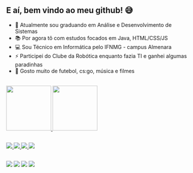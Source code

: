 ## E aí, bem vindo ao meu github! 😅


- 🎒 Atualmente sou graduando em Análise e Desenvolvimento de Sistemas
- 📚 Por agora tô com estudos focados em Java, HTML/CSS/JS
- 💻 Sou Técnico em Informática pelo IFNMG - campus Almenara
- ⚡ Participei do Clube da Robótica enquanto fazia TI e ganhei algumas paradinhas
- 💬 Gosto muito de futebol, cs:go, música e filmes

<div>
  <br>
  <a href="https://github.com/caiofrz">
  <img height=120em src="https://github-readme-stats.vercel.app/api?username=caiofrz&show_icons=true&theme=algolia">
  
  <img height=120em src="https://github-readme-stats.vercel.app/api/top-langs/?username=caiofrz&layout=compact&theme=algolia">
</div>

##

<div>
  <img src="https://img.shields.io/badge/java-%23ED8B00.svg?style=for-the-badge&logo=openjdk&logoColor=white">
  <img src="https://img.shields.io/badge/spring-%236DB33F.svg?style=for-the-badge&logo=spring&logoColor=white">
  <img src="https://img.shields.io/badge/MySQL-00000F?style=for-the-badge&logo=mysql&logoColor=white">
  <img src="https://img.shields.io/badge/Python-14354C?style=for-the-badge&logo=python&logoColor=white">
</div>

##

<div>
  <a href="https://www.instagram.com/caio_frz/" target="_blank"><img src="https://img.shields.io/badge/Instagram-E4405F?style=for-the-badge&logo=instagram&logoColor=white" target="_blank"></a>
  <a href="https://twitter.com/caio_frzz" target="_blank"><img src="https://img.shields.io/badge/Twitter-1DA1F2?style=for-the-badge&logo=twitter&logoColor=white" target="_blank"></a>
  <a href="https://www.linkedin.com/in/caio-ferraz-almeida/" target="_blank"><img src="https://img.shields.io/badge/LinkedIn-0077B5?style=for-the-badge&logo=linkedin&logoColor=white" target="_blank"></a>
  <a href="mailto:caioferrazalmeida.27@gmail.com"><img src="https://img.shields.io/badge/Gmail-D14836?style=for-the-badge&logo=gmail&logoColor=white" target="_blank"></a>
</div>
